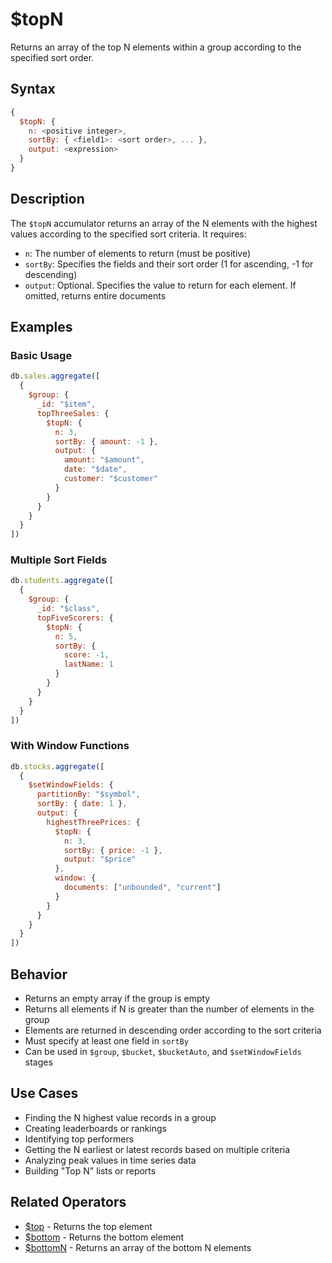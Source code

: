 # $topN

Returns an array of the top N elements within a group according to the specified sort order.

## Syntax

```javascript
{
  $topN: {
    n: <positive integer>,
    sortBy: { <field1>: <sort order>, ... },
    output: <expression>
  }
}
```

## Description

The `$topN` accumulator returns an array of the N elements with the highest values according to the specified sort criteria. It requires:
- `n`: The number of elements to return (must be positive)
- `sortBy`: Specifies the fields and their sort order (1 for ascending, -1 for descending)
- `output`: Optional. Specifies the value to return for each element. If omitted, returns entire documents

## Examples

### Basic Usage

```javascript
db.sales.aggregate([
  {
    $group: {
      _id: "$item",
      topThreeSales: {
        $topN: {
          n: 3,
          sortBy: { amount: -1 },
          output: {
            amount: "$amount",
            date: "$date",
            customer: "$customer"
          }
        }
      }
    }
  }
])
```

### Multiple Sort Fields

```javascript
db.students.aggregate([
  {
    $group: {
      _id: "$class",
      topFiveScorers: {
        $topN: {
          n: 5,
          sortBy: { 
            score: -1,
            lastName: 1 
          }
        }
      }
    }
  }
])
```

### With Window Functions

```javascript
db.stocks.aggregate([
  {
    $setWindowFields: {
      partitionBy: "$symbol",
      sortBy: { date: 1 },
      output: {
        highestThreePrices: {
          $topN: {
            n: 3,
            sortBy: { price: -1 },
            output: "$price"
          },
          window: {
            documents: ["unbounded", "current"]
          }
        }
      }
    }
  }
])
```

## Behavior

- Returns an empty array if the group is empty
- Returns all elements if N is greater than the number of elements in the group
- Elements are returned in descending order according to the sort criteria
- Must specify at least one field in `sortBy`
- Can be used in `$group`, `$bucket`, `$bucketAuto`, and `$setWindowFields` stages

## Use Cases

- Finding the N highest value records in a group
- Creating leaderboards or rankings
- Identifying top performers
- Getting the N earliest or latest records based on multiple criteria
- Analyzing peak values in time series data
- Building "Top N" lists or reports

## Related Operators

- [$top](top.md) - Returns the top element
- [$bottom](bottom.md) - Returns the bottom element
- [$bottomN](bottomN.md) - Returns an array of the bottom N elements 